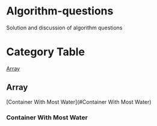 # Algorithm-questions
Solution and discussion of algorithm questions
# Category Table
[Array](#Array)

## Array<a id="Array"></a>
[Container With Most Water](#Container With Most Water)
### Container With Most Water<a id="Container With Most Water"></a>
